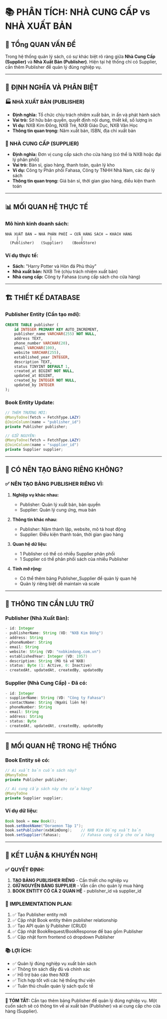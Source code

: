 # 📚 PHÂN TÍCH: NHÀ CUNG CẤP vs NHÀ XUẤT BẢN

## 🎯 **TỔng QUAN VẤN ĐỀ**

Trong hệ thống quản lý sách, có sự khác biệt rõ ràng giữa **Nhà Cung Cấp (Supplier)** và **Nhà Xuất Bản (Publisher)**. Hiện tại hệ thống chỉ có Supplier, cần thêm Publisher để quản lý đúng nghiệp vụ.

---

## 📖 **ĐỊNH NGHĨA VÀ PHÂN BIỆT**

### 🏭 **NHÀ XUẤT BẢN (PUBLISHER)**
- **Định nghĩa:** Tổ chức chịu trách nhiệm xuất bản, in ấn và phát hành sách
- **Vai trò:** Sở hữu bản quyền, quyết định nội dung, thiết kế, số lượng in
- **Ví dụ:** NXB Kim Đồng, NXB Trẻ, NXB Giáo Dục, NXB Văn Học
- **Thông tin quan trọng:** Năm xuất bản, ISBN, địa chỉ xuất bản

### 🚚 **NHÀ CUNG CẤP (SUPPLIER)**  
- **Định nghĩa:** Đơn vị cung cấp sách cho cửa hàng (có thể là NXB hoặc đại lý phân phối)
- **Vai trò:** Bán sỉ, giao hàng, thanh toán, quản lý kho
- **Ví dụ:** Công ty Phân phối Fahasa, Công ty TNHH Nhã Nam, các đại lý sách
- **Thông tin quan trọng:** Giá bán sỉ, thời gian giao hàng, điều kiện thanh toán

---

## 📊 **MỐI QUAN HỆ THỰC TẾ**

### **Mô hình kinh doanh sách:**
```
NHÀ XUẤT BẢN → NHÀ PHÂN PHỐI → CỬA HÀNG SÁCH → KHÁCH HÀNG
     │              │             │
  (Publisher)   (Supplier)    (BookStore)
```

### **Ví dụ thực tế:**
- **Sách:** "Harry Potter và Hòn đá Phù thủy"
- **Nhà xuất bản:** NXB Trẻ (chịu trách nhiệm xuất bản)
- **Nhà cung cấp:** Công ty Fahasa (cung cấp sách cho cửa hàng)

---

## 🏗️ **THIẾT KẾ DATABASE**

### **Publisher Entity (Cần tạo mới):**
```sql
CREATE TABLE publisher (
    id INTEGER PRIMARY KEY AUTO_INCREMENT,
    publisher_name VARCHAR(255) NOT NULL,
    address TEXT,
    phone_number VARCHAR(20),
    email VARCHAR(100),
    website VARCHAR(255),
    established_year INTEGER,
    description TEXT,
    status TINYINT DEFAULT 1,
    created_at BIGINT NOT NULL,
    updated_at BIGINT,
    created_by INTEGER NOT NULL,
    updated_by INTEGER
);
```

### **Book Entity Update:**
```java
// THÊM TRƯỜNG MỚI:
@ManyToOne(fetch = FetchType.LAZY)
@JoinColumn(name = "publisher_id")
private Publisher publisher;

// GIỮ NGUYÊN:
@ManyToOne(fetch = FetchType.LAZY)
@JoinColumn(name = "supplier_id") 
private Supplier supplier;
```

---

## 🤔 **CÓ NÊN TẠO BẢNG RIÊNG KHÔNG?**

### ✅ **NÊN TẠO BẢNG PUBLISHER RIÊNG VÌ:**

1. **Nghiệp vụ khác nhau:**
   - Publisher: Quản lý xuất bản, bản quyền
   - Supplier: Quản lý cung ứng, mua bán

2. **Thông tin khác nhau:**
   - Publisher: Năm thành lập, website, mô tả hoạt động
   - Supplier: Điều kiện thanh toán, thời gian giao hàng

3. **Quan hệ dữ liệu:**
   - 1 Publisher có thể có nhiều Supplier phân phối
   - 1 Supplier có thể phân phối sách của nhiều Publisher

4. **Tính mở rộng:**
   - Có thể thêm bảng Publisher_Supplier để quản lý quan hệ
   - Quản lý riêng biệt dễ maintain và scale

---

## 📝 **THÔNG TIN CẦN LƯU TRỮ**

### **Publisher (Nhà Xuất Bản):**
```java
- id: Integer
- publisherName: String (VD: "NXB Kim Đồng")
- address: String 
- phoneNumber: String
- email: String
- website: String (VD: "nxbkimdong.com.vn")
- establishedYear: Integer (VD: 1957)
- description: String (Mô tả về NXB)
- status: Byte (1: Active, 0: Inactive)
- createdAt, updatedAt, createdBy, updatedBy
```

### **Supplier (Nhà Cung Cấp) - Đã có:**
```java
- id: Integer  
- supplierName: String (VD: "Công ty Fahasa")
- contactName: String (Người liên hệ)
- phoneNumber: String
- email: String
- address: String
- status: Byte
- createdAt, updatedAt, createdBy, updatedBy
```

---

## 🔗 **MỐI QUAN HỆ TRONG HỆ THỐNG**

### **Book Entity sẽ có:**
```java
// Ai xuất bản cuốn sách này?
@ManyToOne
private Publisher publisher;

// Ai cung cấp sách này cho cửa hàng?
@ManyToOne  
private Supplier supplier;
```

### **Ví dụ dữ liệu:**
```java
Book book = new Book();
book.setBookName("Doraemon Tập 1");
book.setPublisher(nxbKimDong);    // NXB Kim Đồng xuất bản
book.setSupplier(fahasa);         // Fahasa cung cấp cho cửa hàng
```

---

## 🎯 **KẾT LUẬN & KHUYẾN NGHỊ**

### ✅ **QUYẾT ĐỊNH:**
1. **TẠO BẢNG PUBLISHER RIÊNG** - Cần thiết cho nghiệp vụ
2. **GIỮ NGUYÊN BẢNG SUPPLIER** - Vẫn cần cho quản lý mua hàng
3. **BOOK ENTITY CÓ CẢ 2 QUAN HỆ** - publisher_id và supplier_id

### 🔧 **IMPLEMENTATION PLAN:**
1. ✅ Tạo Publisher entity mới
2. ✅ Cập nhật Book entity thêm publisher relationship  
3. ✅ Tạo API quản lý Publisher (CRUD)
4. ✅ Cập nhật BookRequest/BookResponse để bao gồm Publisher
5. ✅ Cập nhật form frontend có dropdown Publisher

### 📚 **LỢI ÍCH:**
- ✅ Quản lý đúng nghiệp vụ xuất bản sách
- ✅ Thông tin sách đầy đủ và chính xác  
- ✅ Hỗ trợ báo cáo theo NXB
- ✅ Tích hợp tốt với các hệ thống thư viện
- ✅ Tuân thủ chuẩn quản lý sách quốc tế

---

**📌 TÓM TẮT:** Cần tạo thêm bảng Publisher để quản lý đúng nghiệp vụ. Một cuốn sách sẽ có thông tin về ai xuất bản (Publisher) và ai cung cấp cho cửa hàng (Supplier).
